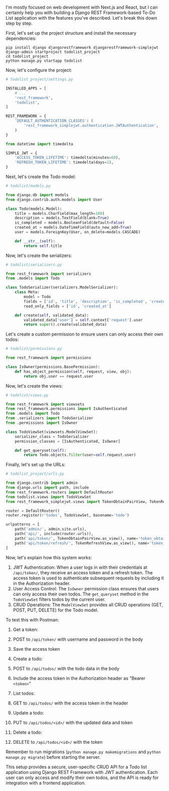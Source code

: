 I'm mostly focused on web development with Next.js and React, but I can certainly help you with building a Django REST Framework-based To-Do List application with the features you've described. Let's break this down step by step.

First, let's set up the project structure and install the necessary dependencies:

```shellscript
pip install django djangorestframework djangorestframework-simplejwt
django-admin startproject todolist_project
cd todolist_project
python manage.py startapp todolist
```

Now, let's configure the project:

```python
# todolist_project/settings.py

INSTALLED_APPS = [
    # ...
    'rest_framework',
    'todolist',
]

REST_FRAMEWORK = {
    'DEFAULT_AUTHENTICATION_CLASSES': (
        'rest_framework_simplejwt.authentication.JWTAuthentication',
    )
}

from datetime import timedelta

SIMPLE_JWT = {
    'ACCESS_TOKEN_LIFETIME': timedelta(minutes=60),
    'REFRESH_TOKEN_LIFETIME': timedelta(days=1),
}
```

Next, let's create the Todo model:

```python
# todolist/models.py

from django.db import models
from django.contrib.auth.models import User

class Todo(models.Model):
    title = models.CharField(max_length=100)
    description = models.TextField(blank=True)
    is_completed = models.BooleanField(default=False)
    created_at = models.DateTimeField(auto_now_add=True)
    user = models.ForeignKey(User, on_delete=models.CASCADE)

    def __str__(self):
        return self.title
```

Now, let's create the serializers:

```python
# todolist/serializers.py

from rest_framework import serializers
from .models import Todo

class TodoSerializer(serializers.ModelSerializer):
    class Meta:
        model = Todo
        fields = ['id', 'title', 'description', 'is_completed', 'created_at']
        read_only_fields = ['id', 'created_at']

    def create(self, validated_data):
        validated_data['user'] = self.context['request'].user
        return super().create(validated_data)
```

Let's create a custom permission to ensure users can only access their own todos:

```python
# todolist/permissions.py

from rest_framework import permissions

class IsOwner(permissions.BasePermission):
    def has_object_permission(self, request, view, obj):
        return obj.user == request.user
```

Now, let's create the views:

```python
# todolist/views.py

from rest_framework import viewsets
from rest_framework.permissions import IsAuthenticated
from .models import Todo
from .serializers import TodoSerializer
from .permissions import IsOwner

class TodoViewSet(viewsets.ModelViewSet):
    serializer_class = TodoSerializer
    permission_classes = [IsAuthenticated, IsOwner]

    def get_queryset(self):
        return Todo.objects.filter(user=self.request.user)
```

Finally, let's set up the URLs:

```python
# todolist_project/urls.py

from django.contrib import admin
from django.urls import path, include
from rest_framework.routers import DefaultRouter
from todolist.views import TodoViewSet
from rest_framework_simplejwt.views import TokenObtainPairView, TokenRefreshView

router = DefaultRouter()
router.register(r'todos', TodoViewSet, basename='todo')

urlpatterns = [
    path('admin/', admin.site.urls),
    path('api/', include(router.urls)),
    path('api/token/', TokenObtainPairView.as_view(), name='token_obtain_pair'),
    path('api/token/refresh/', TokenRefreshView.as_view(), name='token_refresh'),
]
```

Now, let's explain how this system works:

1. JWT Authentication: When a user logs in with their credentials at `/api/token/`, they receive an access token and a refresh token. The access token is used to authenticate subsequent requests by including it in the Authorization header.
2. User Access Control: The `IsOwner` permission class ensures that users can only access their own todos. The `get_queryset` method in the `TodoViewSet` filters todos by the current user.
3. CRUD Operations: The `ModelViewSet` provides all CRUD operations (GET, POST, PUT, DELETE) for the Todo model.


To test this with Postman:

1. Get a token:

1. POST to `/api/token/` with username and password in the body
2. Save the access token



2. Create a todo:

1. POST to `/api/todos/` with the todo data in the body
2. Include the access token in the Authorization header as "Bearer `<token>`"



3. List todos:

1. GET to `/api/todos/` with the access token in the header



4. Update a todo:

1. PUT to `/api/todos/<id>/` with the updated data and token



5. Delete a todo:

1. DELETE to `/api/todos/<id>/` with the token





Remember to run migrations (`python manage.py makemigrations` and `python manage.py migrate`) before starting the server.

This setup provides a secure, user-specific CRUD API for a Todo list application using Django REST Framework with JWT authentication. Each user can only access and modify their own todos, and the API is ready for integration with a frontend application.
